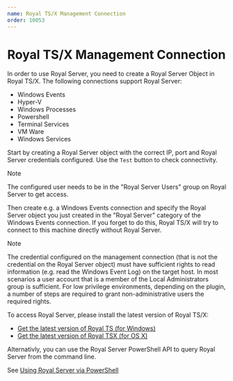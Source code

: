 ```yaml
---
name: Royal TS/X Management Connection
order: 10053
---
```


# Royal TS/X Management Connection

In order to use Royal Server, you need to create a Royal Server Object in Royal TS/X.
The following connections support Royal Server:

- Windows Events
- Hyper-V
- Windows Processes
- Powershell
- Terminal Services
- VM Ware
- Windows Services

Start by creating a Royal Server object with the correct IP, port and Royal Server credentials configured.
Use the `Test` button to check connectivity.

> [!NOTE]
> The configured user needs to be in the "Royal Server Users" group on Royal Server to get access.

Then create e.g. a Windows Events connection and specify the Royal Server object you just created in the "Royal Server" category of the Windows Events connection. If you forget to do this, Royal TS/X will try to connect to this machine directly without Royal Server.

> [!NOTE]
> The credential configured on the management connection (that is not the credential on the Royal Server object) must have sufficient rights to read information (e.g. read the Windows Event Log) on the target host. In most scenarios a user account that is a member of the Local Administrators group is sufficient. For low privilege environments, depending on the plugin, a number of steps are required to grant non-administrative users the required rights.

To access Royal Server, please install the latest version of Royal TS/X:

- [Get the latest version of Royal TS (for Windows)](https://www.royalapps.com/ts/win/download)
- [Get the latest version of Royal TSX (for OS X)](https://www.royalapps.com/ts/mac/download)

Alternativly, you can use the Royal Server PowerShell API to query Royal Server from the command line.

See [Using Royal Server via PowerShell](../scripting/index.md)

